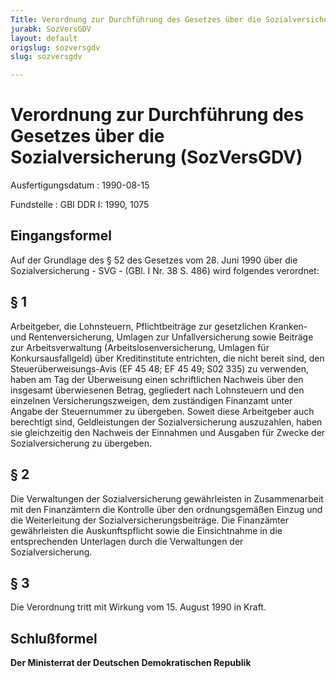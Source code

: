 ```yaml
---
Title: Verordnung zur Durchführung des Gesetzes über die Sozialversicherung
jurabk: SozVersGDV
layout: default
origslug: sozversgdv
slug: sozversgdv

---
```


# Verordnung zur Durchführung des Gesetzes über die Sozialversicherung (SozVersGDV)

Ausfertigungsdatum
:   1990-08-15

Fundstelle
:   GBl DDR I: 1990, 1075

## Eingangsformel

Auf der Grundlage des § 52 des Gesetzes vom 28. Juni 1990 über die
Sozialversicherung - SVG - (GBl. I Nr. 38 S. 486) wird folgendes
verordnet:

## § 1

Arbeitgeber, die Lohnsteuern, Pflichtbeiträge zur gesetzlichen
Kranken- und Rentenversicherung, Umlagen zur Unfallversicherung sowie
Beiträge zur Arbeitsverwaltung (Arbeitslosenversicherung, Umlagen für
Konkursausfallgeld) über Kreditinstitute entrichten, die nicht bereit
sind, den Steuerüberweisungs-Avis (EF 45 48; EF 45 49; S02 335) zu
verwenden, haben am Tag der Überweisung einen schriftlichen Nachweis
über den insgesamt überwiesenen Betrag, gegliedert nach Lohnsteuern
und den einzelnen Versicherungszweigen, dem zuständigen Finanzamt
unter Angabe der Steuernummer zu übergeben. Soweit diese Arbeitgeber
auch berechtigt sind, Geldleistungen der Sozialversicherung
auszuzahlen, haben sie gleichzeitig den Nachweis der Einnahmen und
Ausgaben für Zwecke der Sozialversicherung zu übergeben.

## § 2

Die Verwaltungen der Sozialversicherung gewährleisten in
Zusammenarbeit mit den Finanzämtern die Kontrolle über den
ordnungsgemäßen Einzug und die Weiterleitung der
Sozialversicherungsbeiträge. Die Finanzämter gewährleisten die
Auskunftspflicht sowie die Einsichtnahme in die entsprechenden
Unterlagen durch die Verwaltungen der Sozialversicherung.

## § 3

Die Verordnung tritt mit Wirkung vom 15. August 1990 in Kraft.

## Schlußformel

**Der Ministerrat der Deutschen Demokratischen Republik**

